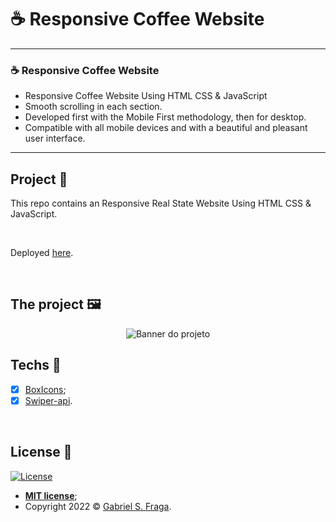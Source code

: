 # ☕ Responsive Coffee Website
---
### ☕ Responsive Coffee Website

- Responsive Coffee Website Using HTML CSS & JavaScript
- Smooth scrolling in each section.
- Developed first with the Mobile First methodology, then for desktop.
- Compatible with all mobile devices and with a beautiful and pleasant user interface.

---

## Project :star2:

This repo contains an  Responsive Real State Website Using HTML CSS & JavaScript.

<br>

Deployed [here](https://le-deux-magots-cafe.netlify.app/).

<br>

## The project 🖼️

<p align="center">
  <img src="https://i.imgur.com/Uy1J37o.png" alt="Banner do projeto"/>
</p>

## Techs :rocket:
- [x] [BoxIcons](https://boxicons.com/);
- [x] [Swiper-api](https://swiperjs.com/swiper-api).

<br>


## License :memo:

[![License](http://img.shields.io/:license-mit-green.svg?style=flat-square)](http://badges.mit-license.org)

- **[MIT license](https://github.com/GabrielFraga962/Website_Cafe_Using_HTML_CSS_JavaScript/blob/main/LICENSE)**;
- Copyright 2022 © <a href="https://github.com/GabrielFraga962" target="_blank">Gabriel S. Fraga</a>.

